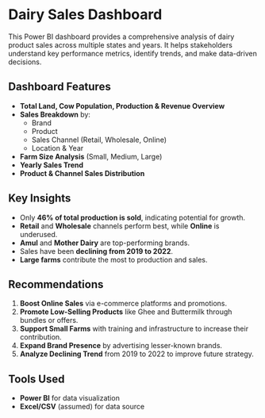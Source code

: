 #  Dairy Sales Dashboard

This Power BI dashboard provides a comprehensive analysis of dairy product sales across multiple states and years. 
It helps stakeholders understand key performance metrics, identify trends, and make data-driven decisions.



##  Dashboard Features

- **Total Land, Cow Population, Production & Revenue Overview**
- **Sales Breakdown** by:
  - Brand
  - Product
  - Sales Channel (Retail, Wholesale, Online)
  - Location & Year
- **Farm Size Analysis** (Small, Medium, Large)
- **Yearly Sales Trend**
- **Product & Channel Sales Distribution**



##  Key Insights

- Only **46% of total production is sold**, indicating potential for growth.
- **Retail** and **Wholesale** channels perform best, while **Online** is underused.
- **Amul** and **Mother Dairy** are top-performing brands.
- Sales have been **declining from 2019 to 2022**.
- **Large farms** contribute the most to production and sales.



## Recommendations

1. **Boost Online Sales** via e-commerce platforms and promotions.
2. **Promote Low-Selling Products** like Ghee and Buttermilk through bundles or offers.
3. **Support Small Farms** with training and infrastructure to increase their contribution.
4. **Expand Brand Presence** by advertising lesser-known brands.
5. **Analyze Declining Trend** from 2019 to 2022 to improve future strategy.



##  Tools Used

- **Power BI** for data visualization
- **Excel/CSV** (assumed) for data source




